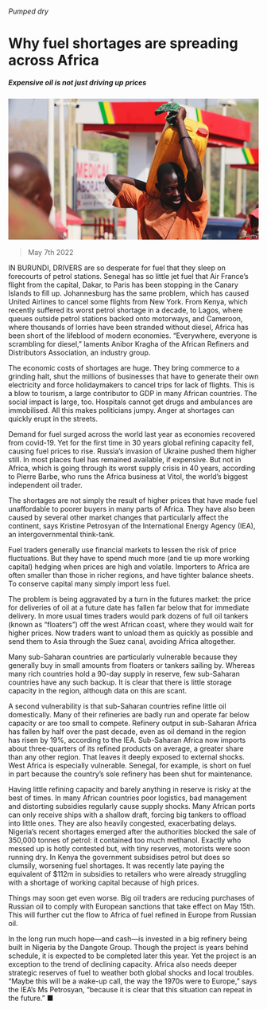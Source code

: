 ###### Pumped dry

# Why fuel shortages are spreading across Africa 

##### Expensive oil is not just driving up prices 

![image](images/20220507_MAP003_0.jpg) 

> May 7th 2022 

IN BURUNDI, DRIVERS are so desperate for fuel that they sleep on forecourts of petrol stations. Senegal has so little jet fuel that Air France’s flight from the capital, Dakar, to Paris has been stopping in the Canary Islands to fill up. Johannesburg has the same problem, which has caused United Airlines to cancel some flights from New York. From Kenya, which recently suffered its worst petrol shortage in a decade, to Lagos, where queues outside petrol stations backed onto motorways, and Cameroon, where thousands of lorries have been stranded without diesel, Africa has been short of the lifeblood of modern economies. “Everywhere, everyone is scrambling for diesel,” laments Anibor Kragha of the African Refiners and Distributors Association, an industry group.

The economic costs of shortages are huge. They bring commerce to a grinding halt, shut the millions of businesses that have to generate their own electricity and force holidaymakers to cancel trips for lack of flights. This is a blow to tourism, a large contributor to GDP in many African countries. The social impact is large, too. Hospitals cannot get drugs and ambulances are immobilised. All this makes politicians jumpy. Anger at shortages can quickly erupt in the streets.


Demand for fuel surged across the world last year as economies recovered from covid-19. Yet for the first time in 30 years global refining capacity fell, causing fuel prices to rise. Russia’s invasion of Ukraine pushed them higher still. In most places fuel has remained available, if expensive. But not in Africa, which is going through its worst supply crisis in 40 years, according to Pierre Barbe, who runs the Africa business at Vitol, the world’s biggest independent oil trader.

The shortages are not simply the result of higher prices that have made fuel unaffordable to poorer buyers in many parts of Africa. They have also been caused by several other market changes that particularly affect the continent, says Kristine Petrosyan of the International Energy Agency (IEA), an intergovernmental think-tank.

Fuel traders generally use financial markets to lessen the risk of price fluctuations. But they have to spend much more (and tie up more working capital) hedging when prices are high and volatile. Importers to Africa are often smaller than those in richer regions, and have tighter balance sheets. To conserve capital many simply import less fuel.

The problem is being aggravated by a turn in the futures market: the price for deliveries of oil at a future date has fallen far below that for immediate delivery. In more usual times traders would park dozens of full oil tankers (known as “floaters”) off the west African coast, where they would wait for higher prices. Now traders want to unload them as quickly as possible and send them to Asia through the Suez canal, avoiding Africa altogether.

Many sub-Saharan countries are particularly vulnerable because they generally buy in small amounts from floaters or tankers sailing by. Whereas many rich countries hold a 90-day supply in reserve, few sub-Saharan countries have any such backup. It is clear that there is little storage capacity in the region, although data on this are scant.

A second vulnerability is that sub-Saharan countries refine little oil domestically. Many of their refineries are badly run and operate far below capacity or are too small to compete. Refinery output in sub-Saharan Africa has fallen by half over the past decade, even as oil demand in the region has risen by 19%, according to the IEA. Sub-Saharan Africa now imports about three-quarters of its refined products on average, a greater share than any other region. That leaves it deeply exposed to external shocks. West Africa is especially vulnerable. Senegal, for example, is short on fuel in part because the country’s sole refinery has been shut for maintenance.

Having little refining capacity and barely anything in reserve is risky at the best of times. In many African countries poor logistics, bad management and distorting subsidies regularly cause supply shocks. Many African ports can only receive ships with a shallow draft, forcing big tankers to offload into little ones. They are also heavily congested, exacerbating delays. Nigeria’s recent shortages emerged after the authorities blocked the sale of 350,000 tonnes of petrol: it contained too much methanol. Exactly who messed up is hotly contested but, with tiny reserves, motorists were soon running dry. In Kenya the government subsidises petrol but does so clumsily, worsening fuel shortages. It was recently late paying the equivalent of $112m in subsidies to retailers who were already struggling with a shortage of working capital because of high prices.

Things may soon get even worse. Big oil traders are reducing purchases of Russian oil to comply with European sanctions that take effect on May 15th. This will further cut the flow to Africa of fuel refined in Europe from Russian oil.

In the long run much hope—and cash—is invested in a big refinery being built in Nigeria by the Dangote Group. Though the project is years behind schedule, it is expected to be completed later this year. Yet the project is an exception to the trend of declining capacity. Africa also needs deeper strategic reserves of fuel to weather both global shocks and local troubles. “Maybe this will be a wake-up call, the way the 1970s were to Europe,” says the IEA’s Ms Petrosyan, “because it is clear that this situation can repeat in the future.” ■

